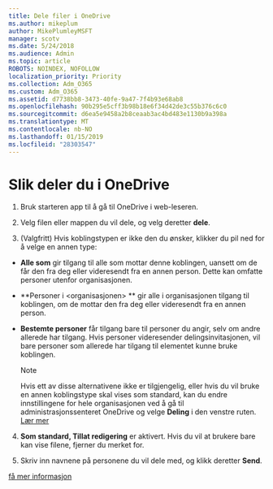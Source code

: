 ```yaml
---
title: Dele filer i OneDrive
ms.author: mikeplum
author: MikePlumleyMSFT
manager: scotv
ms.date: 5/24/2018
ms.audience: Admin
ms.topic: article
ROBOTS: NOINDEX, NOFOLLOW
localization_priority: Priority
ms.collection: Adm_O365
ms.custom: Adm_O365
ms.assetid: d7738bb8-3473-40fe-9a47-7f4b93e68ab8
ms.openlocfilehash: 90b295e5cff3b98b18e6f34d42de3c55b376c6c0
ms.sourcegitcommit: d6ea5e9458a2b8ceaab3ac4bd483e1130b9a398a
ms.translationtype: MT
ms.contentlocale: nb-NO
ms.lasthandoff: 01/15/2019
ms.locfileid: "28303547"
---
```

# <a name="how-to-share-in-onedrive"></a>Slik deler du i OneDrive

1. Bruk starteren app til å gå til OneDrive i web-leseren. 
    
2. Velg filen eller mappen du vil dele, og velg deretter **dele**.
    
3. (Valgfritt) Hvis koblingstypen er ikke den du ønsker, klikker du pil ned for å velge en annen type:
    
  - **Alle som** gir tilgang til alle som mottar denne koblingen, uansett om de får den fra deg eller videresendt fra en annen person. Dette kan omfatte personer utenfor organisasjonen. 
    
  - **Personer i \<organisasjonen\> ** gir alle i organisasjonen tilgang til koblingen, om de mottar den fra deg eller videresendt fra en annen person. 
    
  - **Bestemte personer** får tilgang bare til personer du angir, selv om andre allerede har tilgang. Hvis personer videresender delingsinvitasjonen, vil bare personer som allerede har tilgang til elementet kunne bruke koblingen. 
    
    > [!NOTE]
    > Hvis ett av disse alternativene ikke er tilgjengelig, eller hvis du vil bruke en annen koblingstype skal vises som standard, kan du endre innstillingene for hele organisasjonen ved å gå til administrasjonssenteret OneDrive og velge **Deling** i den venstre ruten. [Lær mer](https://go.microsoft.com/fwlink/?linkid=871961)
  
4. **Som standard, Tillat redigering** er aktivert. Hvis du vil at brukere bare kan vise filene, fjerner du merket for. 
    
5. Skriv inn navnene på personene du vil dele med, og klikk deretter **Send**.
    
[få mer informasjon](https://go.microsoft.com/fwlink/?linkid=871861)
  

